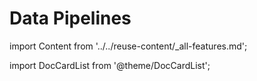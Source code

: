 # Data Pipelines

import Content from '../../reuse-content/_all-features.md';

<Content />

import DocCardList from '@theme/DocCardList';

<DocCardList />